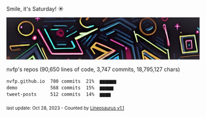 Smile, it's Saturday! ☀️

![banner](https://github.com/nvfp/nvfp/raw/main/assets/banner.jpg)

nvfp's repos (90,650 lines of code, 3,747 commits, 18,795,127 chars)

```txt
nvfp.github.io  780 commits  21%  ▆▆▆▆▆▆
demo            568 commits  15%  ▆▆▆▆▆
tweet-posts     512 commits  14%  ▆▆▆▆
```

<sub>last update: Oct 28, 2023 - Counted by [Lineosaurus v1.1](https://github.com/Lineosaurus/Lineosaurus)</sub>